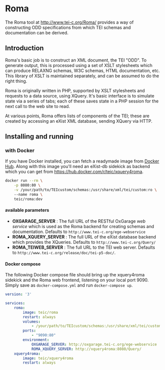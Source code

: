 # Roma

The Roma tool at http://www.tei-c.org/Roma/
provides a way of constructing ODD specifications
from which TEI schemas and documentation 
can be derived. 

## Introduction

Roma's basic job is to construct an XML document,
the TEI "ODD". To generate output, this
is processed using a set of XSLT stylesheets
which can produce RELAXNG schemas, W3C schemas,
HTML documentation, etc. This library
of XSLT is maintained separately, and can be
assumed to do the right thing.

Roma is originally written in PHP, supported by
XSLT stylesheets and requests to a data
source, using XQuery. It's basic interface
is to simulate state via a series of tabs;
each of these saves state in a PHP session
for the next call to the web site to read.


At various points, Roma offers lists of components
of the TEI; these are created by accessing
an eXist XML database, sending XQuery via HTTP.

## Installing and running

### with Docker

If you have Docker installed, you can fetch a readymade image from [Docker Hub](https://hub.docker.com/r/teic/roma/). Along with this image you'll need an eXist-db sidekick as backend which you can get from  https://hub.docker.com/r/teic/xquery4roma.

```bash
docker run --rm \
    -p 8080:80 \
    -v /your/path/to/TEIcustom/schemas:/usr/share/xml/tei/custom:ro \ 
    --name roma \
    teic/roma:dev
```

#### available parameters

* **OXGARAGE_SERVER** : The full URL of the 
    RESTful OxGarage *web service* which is used as the Roma backend 
    for creating schemas and documentation. 
    Defaults to `http://www.tei-c.org/ege-webservice`
* **ROMA_XQUERY_SERVER** : The full URL of the eXist database backend 
    which provides the XQueries.
    Defaults to `http://www.tei-c.org/Query/`  
* **ROMA_TEIWEB_SERVER** : The full URL to the TEI web server.
    Defaults to `http://www.tei-c.org/release/doc/tei-p5-doc/`.

#### Docker compose

The following Docker compose file should bring up the xquery4roma sidekick and the Roma web frontend, listening on your local port 9090. Simply save as `docker-compose.yml` and run `docker-compose up`.

```yaml
version: '3'

services:
    roma:
        image: teic/roma
        restart: always
        volumes:
            - /your/path/to/TEIcustom/schemas:/usr/share/xml/tei/custom:ro
        ports:
            - "9090:80"
        environment:
            OXGARAGE_SERVER: http://oxgarage.tei-c.org/ege-webservice
            ROMA_XQUERY_SERVER: http://xquery4roma:8080/Query/
    xquery4roma:
        image: teic/xquery4roma
        restart: always
```        


